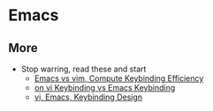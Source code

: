 # Emacs

## More
* Stop warring, read these and start
    + [Emacs vs vim, Compute Keybinding Efficiency](http://xahlee.info/kbd/efficiency_of_keybinding_emacs_vs_vim.html)
    + [on vi Keybinding vs Emacs Keybinding](http://ergoemacs.org/misc/on_vi_keybinding.html)
    + [vi, Emacs, Keybinding Design](http://xahlee.info/kbd/vi_emacs_keybinding_design.html)
